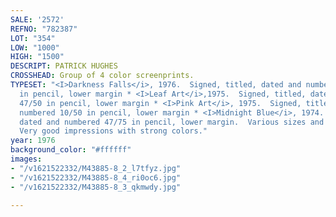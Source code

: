 ```yaml
---
SALE: '2572'
REFNO: "782387"
LOT: "354"
LOW: "1000"
HIGH: "1500"
DESCRIPT: PATRICK HUGHES
CROSSHEAD: Group of 4 color screenprints.
TYPESET: "<I>Darkness Falls</i>, 1976.  Signed, titled, dated and numbered 53/100
  in pencil, lower margin * <I>Leaf Art</i>,1975.  Signed, titled, dated and numbered
  47/50 in pencil, lower margin * <I>Pink Art</i>, 1975.  Signed, titled, dated and
  numbered 10/50 in pencil, lower margin * <I>Midnight Blue</i>, 1974.  Signed, titled,
  dated and numbered 47/75 in pencil, lower margin.  Various sizes and conditions.
  Very good impressions with strong colors."
year: 1976
background_color: "#ffffff"
images:
- "/v1621522332/M43885-8_2_l7tfyz.jpg"
- "/v1621522332/M43885-8_4_ri0oc6.jpg"
- "/v1621522332/M43885-8_3_qkmwdy.jpg"

---
```

